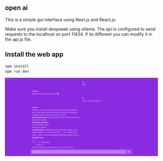 ## open ai

This is a simple gui interface using Next.js and React.js.

Make sure you install deepseek using ollama.
The api is configured to send requests to the localhost on port 11434. If its different you can modify it in the api.js file.


## Install the web app

```bash
npm install
npm run dev
```

![alt text](https://github.com/ayoub-abdessadak/ai-assistant/blob/main/conversation.png?raw=true)
